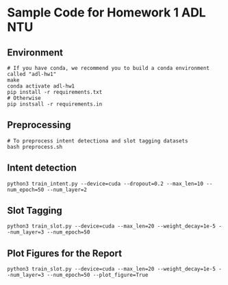 # Sample Code for Homework 1 ADL NTU

## Environment
```shell
# If you have conda, we recommend you to build a conda environment called "adl-hw1"
make
conda activate adl-hw1
pip install -r requirements.txt
# Otherwise
pip instsall -r requirements.in
```

## Preprocessing
```shell
# To preprocess intent detectiona and slot tagging datasets
bash preprocess.sh
```

## Intent detection
```shell
python3 train_intent.py --device=cuda --dropout=0.2 --max_len=10 --num_epoch=50 --num_layer=2
```

## Slot Tagging
```shell
python3 train_slot.py --device=cuda --max_len=20 --weight_decay=1e-5 --num_layer=3 --num_epoch=50
```

## Plot Figures for the Report
```shell
python3 train_slot.py --device=cuda --max_len=20 --weight_decay=1e-5 --num_layer=3 --num_epoch=50 --plot_figure=True
```
